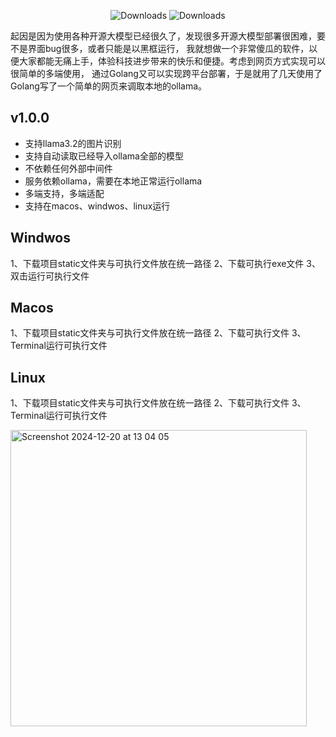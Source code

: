 
<p align="center">
 <img src="https://img.shields.io/badge/golang->1.18-blue" alt="Downloads" />
 <img src="https://img.shields.io/badge/MIT-green" alt="Downloads" />
</p>
起因是因为使用各种开源大模型已经很久了，发现很多开源大模型部署很困难，要不是界面bug很多，或者只能是以黑框运行，
我就想做一个非常傻瓜的软件，以便大家都能无痛上手，体验科技进步带来的快乐和便捷。考虑到网页方式实现可以很简单的多端使用，
通过Golang又可以实现跨平台部署，于是就用了几天使用了Golang写了一个简单的网页来调取本地的ollama。

## v1.0.0
* 支持llama3.2的图片识别
* 支持自动读取已经导入ollama全部的模型
* 不依赖任何外部中间件
* 服务依赖ollama，需要在本地正常运行ollama
* 多端支持，多端适配
* 支持在macos、windwos、linux运行

## Windwos

1、下载项目static文件夹与可执行文件放在统一路径
2、下载可执行exe文件
3、双击运行可执行文件

## Macos
1、下载项目static文件夹与可执行文件放在统一路径
2、下载可执行文件
3、Terminal运行可执行文件

## Linux
1、下载项目static文件夹与可执行文件放在统一路径
2、下载可执行文件
3、Terminal运行可执行文件

<img width="474" alt="Screenshot 2024-12-20 at 13 04 05" src="https://github.com/user-attachments/assets/020719cc-e981-4639-aef4-56d44ac0297d" />
